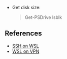 
- Get disk size:
    > Get-PSDrive
    > lsblk


## References

- [SSH on WSL](https://www.illuminiastudios.com/dev-diaries/ssh-on-windows-subsystem-for-linux/)
- [WSL on VPN](https://stackoverflow.com/questions/66444822/no-internet-connection-ubuntu-wsl-while-vpn)
